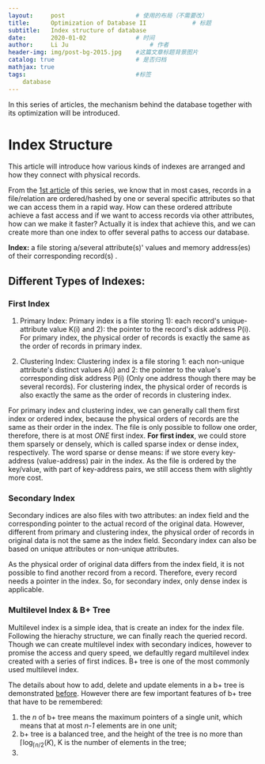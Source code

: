 ```yaml
---
layout:     post   				    # 使用的布局（不需要改）
title:      Optimization of Database II				# 标题 
subtitle:   Index structure of database
date:       2020-01-02 				# 时间
author:     Li Ju 						# 作者
header-img: img/post-bg-2015.jpg 	#这篇文章标题背景图片
catalog: true 						# 是否归档
mathjax: true
tags:								#标签
    database
---
```

In this series of articles, the mechanism behind the database together with its optimization will be introduced. 

# Index Structure
This article will introduce how various kinds of indexes are arranged and how they connect with physical records. 

From the [1st article](https://li-ju666.github.io/2020/01/01/Optimization-of-database/) of this series, we know that
in most cases, records in a file/relation are ordered/hashed by one or several specific attributes so that we can access them
in a rapid way. How can these ordered attribute achieve a fast access and if we want to access records via other attributes, 
how can we make it faster? Actually it is index that achieve this, and we can create more than one index to offer several
paths to access our database. 

**Index:** a file storing a/several attribute(s)' values and memory address(es) of their corresponding record(s) . 

## Different Types of Indexes: 
### First Index ###
1. Primary Index: Primary index is a file storing 1): each record's unique-attribute value K(i) and 
2): the pointer to the record's disk address P(i). For primary index, the physical order of records is exactly the same 
as the order of records in primary index. 

2. Clustering Index: Clustering index is a file storing 1: each non-unique attribute's distinct values A(i) and 2: the pointer 
to the value's corresponding disk address P(i) (Only one address though there may be several records). For clustering
index, the physical order of records is also exactly the same as the order of records in clustering index. 

For primary index and clustering index, we can generally call them first index or ordered index,
because the physical orders of records are the same as their order in the index. The file is only possible to follow 
one order, therefore, there is at most *ONE* first index. **For first index**, we could store them sparsely or densely, 
which is called sparse index or dense index, respectively. The word sparse or dense means: if we store every key-address
(value-address) pair in the index. As the file is ordered by the key/value, with part of key-address pairs, we still 
access them with slightly more cost. 

### Secondary Index ###

Secondary indices are also files with two attributes: an index field and the corresponding pointer
to the actual record of the original data. However, different from primary and clustering index, the physical order
of records in original data is not the same as the index field. Secondary index can also be based on unique attributes
or non-unique attributes. 

As the physical order of original data differs from the index field, it is not possible to find another record from a record. 
Therefore, every record needs a pointer in the index. So, for secondary index, only dense index is applicable. 

### Multilevel Index & B+ Tree ###
Multilevel index is a simple idea, that is create an index for the index file. Following the hierachy structure, we can
finally reach the queried record. Though we can create multilevel index with secondary indices, however to promise the
access and query speed, we defaultly regard multilevel index created with a series of first indices. B+ tree is one of 
the most commonly used multilevel index. 

The details about how to add, delete and update elements in a b+ tree is demonstrated [before](https://li-ju666.github.io/2019/11/24/B+-Tree-2019/). 
However there are few important features of b+ tree that have to be remembered: 

1. the *n* of b+ tree means the maximum pointers of a single unit, which means that at most *n-1* elements are in one unit; 
2. b+ tree is a balanced tree, and the height of the tree is no more than $\lceil {\log_{\lceil {n/2}} (K)}$, K is the number
of elements in the tree; 
3. 



